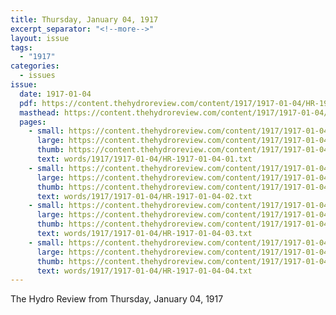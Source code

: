 ```yaml
---
title: Thursday, January 04, 1917
excerpt_separator: "<!--more-->"
layout: issue
tags:
  - "1917"
categories:
  - issues
issue:
  date: 1917-01-04
  pdf: https://content.thehydroreview.com/content/1917/1917-01-04/HR-1917-01-04.pdf
  masthead: https://content.thehydroreview.com/content/1917/1917-01-04/masthead/HR-1917-01-04.jpg
  pages:
    - small: https://content.thehydroreview.com/content/1917/1917-01-04/small/HR-1917-01-04-01.jpg
      large: https://content.thehydroreview.com/content/1917/1917-01-04/large/HR-1917-01-04-01.jpg
      thumb: https://content.thehydroreview.com/content/1917/1917-01-04/thumbnails/HR-1917-01-04-01.jpg
      text: words/1917/1917-01-04/HR-1917-01-04-01.txt
    - small: https://content.thehydroreview.com/content/1917/1917-01-04/small/HR-1917-01-04-02.jpg
      large: https://content.thehydroreview.com/content/1917/1917-01-04/large/HR-1917-01-04-02.jpg
      thumb: https://content.thehydroreview.com/content/1917/1917-01-04/thumbnails/HR-1917-01-04-02.jpg
      text: words/1917/1917-01-04/HR-1917-01-04-02.txt
    - small: https://content.thehydroreview.com/content/1917/1917-01-04/small/HR-1917-01-04-03.jpg
      large: https://content.thehydroreview.com/content/1917/1917-01-04/large/HR-1917-01-04-03.jpg
      thumb: https://content.thehydroreview.com/content/1917/1917-01-04/thumbnails/HR-1917-01-04-03.jpg
      text: words/1917/1917-01-04/HR-1917-01-04-03.txt
    - small: https://content.thehydroreview.com/content/1917/1917-01-04/small/HR-1917-01-04-04.jpg
      large: https://content.thehydroreview.com/content/1917/1917-01-04/large/HR-1917-01-04-04.jpg
      thumb: https://content.thehydroreview.com/content/1917/1917-01-04/thumbnails/HR-1917-01-04-04.jpg
      text: words/1917/1917-01-04/HR-1917-01-04-04.txt
---
```


The Hydro Review from Thursday, January 04, 1917

<!--more-->

